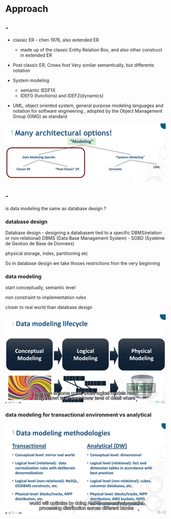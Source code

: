 # Approach

## -

- classic ER - chen 1976, also extended ER
  - made up of the classic Entity Relation Box, and also other construct in extended ER
- Post classic ER, Crows foot
Very similar semantically, but differents notation

- System modeling
  - semantic IEDF1X
  - IDEF0 (functions) and IDEF2(dynamics)

- UML, object oriented system, general purpose modeling languages and notation for software engineering , adopted by the Object Management Group (OMG) as standard

![options](./options.png)

## -

is data modeling the same as database design ?

### database design

Database design - designing a databasem tied to a specific DBMS(relation or non relational)
DBMS (Data Base Management System) - SGBD (Système de Gestion de Base de Données)

physical storage, index, partitioning etc

So in database design we take thoses restrictions fron the very beginning

### data modeling

start conceptually, semantic level

non constraint to implementation rules

closer to real world than database design

![lifecycle](./lifecycle.png)

### data modeling for transactional environment vs analytical

![transactional-analytical](./transactional-analytical.png)
